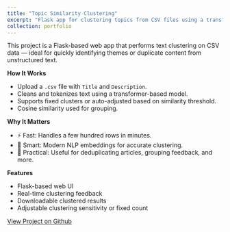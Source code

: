 ```yaml
---
title: "Topic Similarity Clustering"
excerpt: "Flask app for clustering topics from CSV files using a transformer architecture combined with hierarchichal clustering methods."
collection: portfolio
---
```


This project is a Flask-based web app that performs text clustering on CSV data — ideal for quickly identifying themes or duplicate content from unstructured text.

**How It Works**
- Upload a `.csv` file with `Title` and `Description`.
- Cleans and tokenizes text using a transformer-based model.
- Supports fixed clusters or auto-adjusted based on similarity threshold.
- Cosine similarity used for grouping.

**Why It Matters**
- ⚡ Fast: Handles a few hundred rows in minutes.  
- 🧠 Smart: Modern NLP embeddings for accurate clustering.  
- 🧰 Practical: Useful for deduplicating articles, grouping feedback, and more.

**Features**
- Flask-based web UI  
- Real-time clustering feedback  
- Downloadable clustered results  
- Adjustable clustering sensitivity or fixed count

[View Project on Github](https://github.com/diogoviveiros/Topic-Similarity-Clustering)

